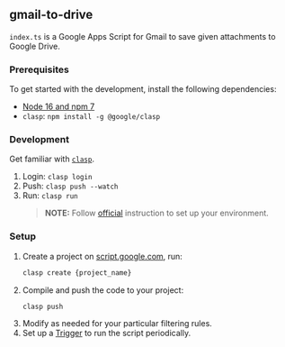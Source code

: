 ## gmail-to-drive

`index.ts` is a Google Apps Script for Gmail to save given attachments to Google Drive.

### Prerequisites

To get started with the development, install the following dependencies:

- [Node 16 and npm 7](https://nodejs.org)
- `clasp`: `npm install -g @google/clasp`

### Development

Get familiar with [`clasp`](https://developers.google.com/apps-script/guides/clasp).

1. Login: `clasp login`
2. Push: `clasp push --watch`
3. Run: `clasp run `
	 >**NOTE:**  Follow [official](https://github.com/google/clasp/blob/master/docs/run.md) instruction to set up your environment.

### Setup

1. Create a project on [script.google.com](https://script.google.com/), run:
	 ```bash
	 clasp create {project_name}
	 ```
2. Compile and push the code to your project:
	 ```bash
	 clasp push
	 ```
3. Modify as needed for your particular filtering rules.
4. Set up a [Trigger](https://developers.google.com/apps-script/guides/triggers/installable)  to run the script periodically.
